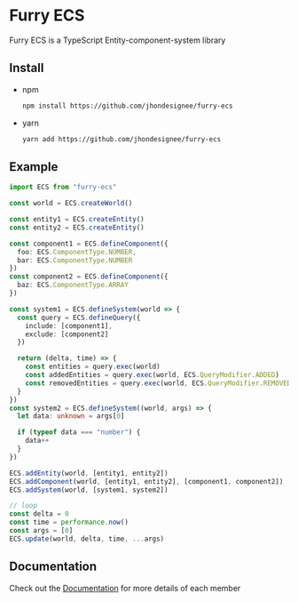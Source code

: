 # Furry ECS

Furry ECS is a TypeScript Entity-component-system library

## Install

- npm

  ```bash
  npm install https://github.com/jhondesignee/furry-ecs
  ```

- yarn

  ```bash
  yarn add https://github.com/jhondesignee/furry-ecs
  ```

## Example

```typescript
import ECS from "furry-ecs"

const world = ECS.createWorld()

const entity1 = ECS.createEntity()
const entity2 = ECS.createEntity()

const component1 = ECS.defineComponent({
  foo: ECS.ComponentType.NUMBER,
  bar: ECS.ComponentType.NUMBER
})
const component2 = ECS.defineComponent({
  baz: ECS.ComponentType.ARRAY
})

const system1 = ECS.defineSystem(world => {
  const query = ECS.defineQuery({
    include: [component1],
    exclude: [component2]
  })

  return (delta, time) => {
    const entities = query.exec(world)
    const addedEntities = query.exec(world, ECS.QueryModifier.ADDED)
    const removedEntities = query.exec(world, ECS.QueryModifier.REMOVED)
  }
})
const system2 = ECS.defineSystem((world, args) => {
  let data: unknown = args[0]

  if (typeof data === "number") {
    data++
  }
})

ECS.addEntity(world, [entity1, entity2])
ECS.addComponent(world, [entity1, entity2], [component1, component2])
ECS.addSystem(world, [system1, system2])

// loop
const delta = 0
const time = performance.now()
const args = [0]
ECS.update(world, delta, time, ...args)
```

## Documentation

Check out the [Documentation](DOCS.md) for more details of each member
